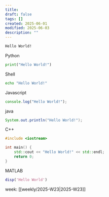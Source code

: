 ```yaml
---
title: 
draft: false
tags: []
created: 2025-06-01
modified: 2025-06-03
description: ""
---
```

```txt
Hello World!
```

Python

```python
print("Hello World!")
```

Shell

```bash
echo "Hello World!"
```

Javascript

```javascript
console.log("Hello World!");
```

java

```java
System.out.println("Hello World!");
```

C++

```cpp
#include <iostream>

int main() {
    std::cout << "Hello World!" << std::endl;
    return 0;
}
```

MATLAB

```matlab
disp('Hello World')
```

week: [[weekly/2025-W23|2025-W23]]
